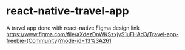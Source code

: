# react-native-travel-app
A travel app done with react-native 
Figma design link https://www.figma.com/file/aXdezDnWKSzxjyS1uFHAd3/Travel-app-freebie-(Community)?node-id=13%3A261
